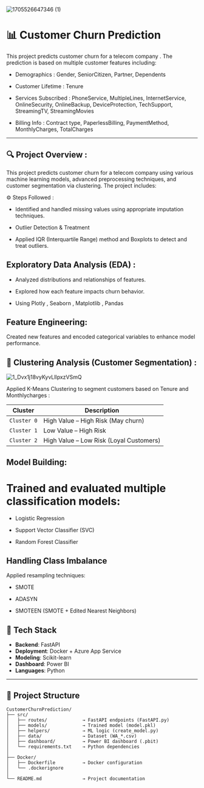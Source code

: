 
![1705526647346 (1)](https://github.com/user-attachments/assets/1eb8cf32-7f33-478c-8130-d380f3c3149c)


# 📊 Customer Churn Prediction  


This project predicts customer churn for a telecom company . The prediction is based on multiple customer features including:

- Demographics : Gender, SeniorCitizen, Partner, Dependents

- Customer Lifetime : Tenure

- Services Subscribed : PhoneService, MultipleLines, InternetService, OnlineSecurity, OnlineBackup, DeviceProtection, TechSupport, StreamingTV, StreamingMovies

- Billing Info : Contract type, PaperlessBilling, PaymentMethod, MonthlyCharges, TotalCharges


---
## 🔍 Project Overview :

This project predicts customer churn for a telecom company using various machine learning models, advanced preprocessing techniques, and customer segmentation via clustering. The project includes:
    
⚙️ Steps Followed :

- Identified and handled missing values using appropriate imputation techniques.

- Outlier Detection & Treatment

- Applied IQR (Interquartile Range) method and Boxplots to detect and treat outliers.

## Exploratory Data Analysis (EDA) :

- Analyzed distributions and relationships of features.

- Explored how each feature impacts churn behavior.

- Using Plotly , Seaborn , Matplotlib , Pandas 

## Feature Engineering:

Created new features and encoded categorical variables to enhance model performance.


## 🔗 Clustering Analysis (Customer Segmentation) :

![1_Dvx1j18vyKyvLlIpxzVSmQ](https://github.com/user-attachments/assets/5ca5aab5-e7e0-4ac6-8edc-34a28ff4218c)


Applied K-Means Clustering to segment customers based on Tenure and Monthlycharges :

| Cluster     | Description                             |
| ----------- | --------------------------------------- |
| `Cluster 0` | High Value – High Risk (May churn)      |
| `Cluster 1` | Low Value – High Risk                   |
| `Cluster 2` | High Value – Low Risk (Loyal Customers) |


## Model Building:

# Trained and evaluated multiple classification models:

- Logistic Regression

- Support Vector Classifier (SVC)

- Random Forest Classifier


## Handling Class Imbalance

Applied resampling techniques:

- SMOTE

- ADASYN

- SMOTEEN (SMOTE + Edited Nearest Neighbors)


## 🔧 Tech Stack

- **Backend**: FastAPI  
- **Deployment**: Docker + Azure App Service  
- **Modeling**: Scikit-learn  
- **Dashboard**: Power BI  
- **Languages**: Python  

---

## 📁 Project Structure

```plaintext
CustomerChurnPrediction/
├── src/
│   ├── routes/             → FastAPI endpoints (FastAPI.py)
│   ├── models/             → Trained model (model.pkl)
│   ├── helpers/            → ML logic (create_model.py)
│   ├── data/               → Dataset (WA_*.csv)
│   ├── dashboard/          → Power BI dashboard (.pbit)
│   └── requirements.txt    → Python dependencies
│
├── Docker/
│   ├── Dockerfile          → Docker configuration
│   └── .dockerignore
│
└── README.md               → Project documentation


